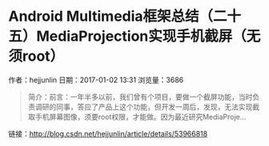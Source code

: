 # Android Multimedia框架总结（二十五）MediaProjection实现手机截屏（无须root）
作者：hejjunlin
日期：2017-01-02 13:31
浏览量：3686
> 简介：前言：一年半多以前，我们曾有个项目，要做一个截屏功能，当时负责调研的同事，答应了产品上这个功能，但开发一周后，发现，无法实现截取手机屏幕图像，须要root权限，才能做。因为最近研究MediaProje...

 链接：http://blog.csdn.net/hejjunlin/article/details/53966818
